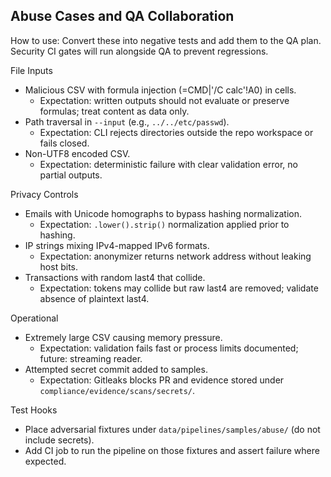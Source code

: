 ## Abuse Cases and QA Collaboration

How to use: Convert these into negative tests and add them to the QA plan. Security CI gates will run alongside QA to prevent regressions.

File Inputs
- Malicious CSV with formula injection (=CMD|'/C calc'!A0) in cells.
  - Expectation: written outputs should not evaluate or preserve formulas; treat content as data only.
- Path traversal in `--input` (e.g., `../../etc/passwd`).
  - Expectation: CLI rejects directories outside the repo workspace or fails closed.
- Non-UTF8 encoded CSV.
  - Expectation: deterministic failure with clear validation error, no partial outputs.

Privacy Controls
- Emails with Unicode homographs to bypass hashing normalization.
  - Expectation: `.lower().strip()` normalization applied prior to hashing.
- IP strings mixing IPv4-mapped IPv6 formats.
  - Expectation: anonymizer returns network address without leaking host bits.
- Transactions with random last4 that collide.
  - Expectation: tokens may collide but raw last4 are removed; validate absence of plaintext last4.

Operational
- Extremely large CSV causing memory pressure.
  - Expectation: validation fails fast or process limits documented; future: streaming reader.
- Attempted secret commit added to samples.
  - Expectation: Gitleaks blocks PR and evidence stored under `compliance/evidence/scans/secrets/`.

Test Hooks
- Place adversarial fixtures under `data/pipelines/samples/abuse/` (do not include secrets).
- Add CI job to run the pipeline on those fixtures and assert failure where expected.

